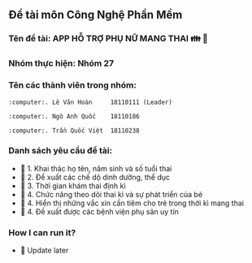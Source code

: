 ## Đề tài môn Công Nghệ Phần Mềm

### Tên đề tài: APP HỖ TRỢ PHỤ NỮ MANG THAI :family: :baby:

### Nhóm thực hiện: Nhóm 27

### Tên các thành viên trong nhóm:

```text
:computer:. Lê Văn Hoàn     18110111 (Leader)

:computer:. Ngô Anh Quốc    18110186
  
:computer:. Trần Quốc Việt  18110238
```

### Danh sách yêu cầu đề tài:

- :rocket: 1. Khai thác họ tên, năm sinh và số tuổi thai
- :rocket: 2. Đề xuất các chế dộ dinh dưỡng, thể dục
- :rocket: 3. Thời gian khám thai định kì
- :rocket: 4. Chức năng theo dõi thai kì và sự phát triển của bé
- :rocket: 4. Hiển thị những vắc xin cần tiêm cho trẻ trong thời kì mang thai
- :rocket: 4. Đề xuất được các bệnh viện phụ sản uy tín

### How I can run it?

- :rocket: Update later
